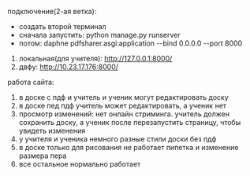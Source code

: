 подключение(2-ая ветка):
- создать второй терминал
- сначала запустить: python manage.py runserver
- потом: daphne pdfsharer.asgi:application --bind 0.0.0.0 --port 8000
1) локальная(для учителя): http://127.0.0.1:8000/
2) двфу: http://10.23.17.176:8000/

работа сайта:
1) в доске с пдф и учитель и ученик могут редактировать доску
2) в доске пед пдф учитель может редактировать, а ученик нет
3) просмотр изменений: нет онлайн стриминга. учитель должен сохранить доску, а ученик после перезапустить страницу, чтобы увидеть изменения
4) у учителя и ученика немного разные стили доски без пдф
5) в доске только для рисования не работает пипетка и изменение размера пера
6) все остальное нормально работает

